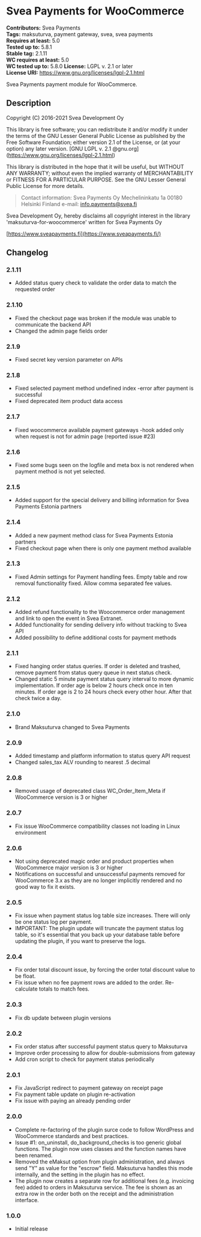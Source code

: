 # Svea Payments for WooCommerce
**Contributors:** Svea Payments  
**Tags:** maksuturva, payment gateway, svea, svea payments  
**Requires at least:** 5.0   
**Tested up to:** 5.8.1  
**Stable tag:** 2.1.11   
**WC requires at least:** 5.0  
**WC tested up to:** 5.8.0
**License:** LGPL v. 2.1 or later  
**License URI:** https://www.gnu.org/licenses/lgpl-2.1.html  

Svea Payments payment module for WooCommerce.

## Description

Copyright (C) 2016-2021 Svea Development Oy

This library is free software; you can redistribute it and/or modify it under the terms of the GNU Lesser General Public
License as published by the Free Software Foundation; either version 2.1 of the License, or (at your option) any later
version. [GNU LGPL v. 2.1 @gnu.org] (https://www.gnu.org/licenses/lgpl-2.1.html)

This library is distributed in the hope that it will be useful, but WITHOUT ANY WARRANTY; without even the implied
warranty of MERCHANTABILITY or FITNESS FOR A PARTICULAR PURPOSE.  See the GNU Lesser General Public License for
more details.

> Contact information:
Svea Payments Oy
Mechelininkatu 1a
00180 Helsinki
Finland
e-mail: info.payments@svea.fi

Svea Development Oy, hereby disclaims all copyright interest in the library 'maksuturva-for-woocommerce'
written for Svea Payments Oy

[https://www.sveapayments.fi](https://www.sveapayments.fi/)

## Changelog

### 2.1.11
* Added status query check to validate the order data to match the requested order
 
### 2.1.10
* Fixed the checkout page was broken if the module was unable to communicate the backend API
* Changed the admin page fields order
 
### 2.1.9
* Fixed secret key version parameter on APIs

### 2.1.8
* Fixed selected payment method undefined index -error after payment is successful
* Fixed deprecated item product data access 

### 2.1.7
* Fixed woocommerce available payment gateways -hook added only when request is not for admin page (reported issue #23)

### 2.1.6
* Fixed some bugs seen on the logfile and meta box is not rendered when payment method is not yet selected.

### 2.1.5
* Added support for the special delivery and billing information for Svea Payments Estonia partners 

### 2.1.4
* Added a new payment method class for Svea Payments Estonia partners  
* Fixed checkout page when there is only one payment method available

### 2.1.3
* Fixed Admin settings for Payment handling fees. Empty table and row removal functionality fixed. Allow comma separated
fee values.  

### 2.1.2
* Added refund functionality to the Woocommerce order management and link to open the event in Svea Extranet.
* Added functionality for sending delivery info without tracking to Svea API
* Added possibility to define additional costs for payment methods

### 2.1.1
* Fixed hanging order status queries. If order is deleted and trashed, remove payment from status query queue in next 
status check.
* Changed static 5 minute payment status query interval to more dynamic implementation. If order age is below 2 hours
check once in ten minutes. If order age is 2 to 24 hours check every other hour. After that check twice a day.

### 2.1.0
* Brand Maksuturva changed to Svea Payments

### 2.0.9
* Added timestamp and platform information to status query API request
* Changed sales_tax ALV rounding to nearest .5 decimal

### 2.0.8
* Removed usage of deprecated class WC_Order_Item_Meta if WooCommerce version is 3 or higher

### 2.0.7
* Fix issue WooCommerce compatibility classes not loading in Linux environment

### 2.0.6
* Not using deprecated magic order and product properties when WooCommerce major version is 3 or higher
* Notifications on successful and unsuccessful payments removed for WooCommerce 3.x as they are no longer implicitly rendered and no good way to fix it exists.

### 2.0.5
* Fix issue when payment status log table size increases. There will only be one status log per payment.
* IMPORTANT: The plugin update will truncate the payment status log table, so it's essential that you back
up your database table before updating the plugin, if you want to preserve the logs.

### 2.0.4
* Fix order total discount issue, by forcing the order total discount value to be float.
* Fix issue when no fee payment rows are added to the order. Re-calculate totals to match fees.

### 2.0.3
* Fix db update between plugin versions

### 2.0.2
* Fix order status after successful payment status query to Maksuturva
* Improve order processing to allow for double-submissions from gateway
* Add cron script to check for payment status periodically

### 2.0.1
* Fix JavaScript redirect to payment gateway on receipt page
* Fix payment table update on plugin re-activation
* Fix issue with paying an already pending order

### 2.0.0
* Complete re-factoring of the plugin surce code to follow WordPress and WooCommerce standards and best practices.
* Issue #1: on_uninstall, do_background_checks is too generic global functions.
The plugin now uses classes and the function names have been renamed.
* Removed the eMaksut option from plugin administration, and always send "Y" as value for the "escrow" field.
Maksuturva handles this mode internally, and the setting in the plugin has no effect.
* The plugin now creates a separate row for additional fees (e.g. invoicing fee) added to orders in Maksuturva service.
The fee is shown as an extra row in the order both on the receipt and the administration interface.

### 1.0.0
* Initial release
